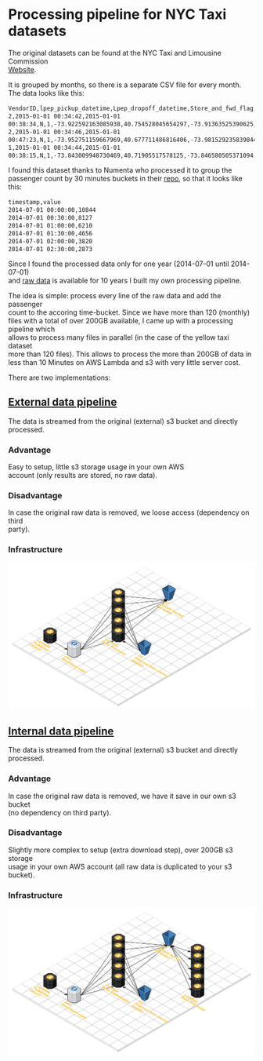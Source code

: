 # Processing pipeline for NYC Taxi datasets

The original datasets can be found at the NYC Taxi and Limousine Commission  
[Website](https://www1.nyc.gov/site/tlc/about/tlc-trip-record-data.page).

It is grouped by months, so there is a separate CSV file for every month.
The data looks like this:

```csv
VendorID,lpep_pickup_datetime,Lpep_dropoff_datetime,Store_and_fwd_flag,RateCodeID,Pickup_longitude,Pickup_latitude,Dropoff_longitude,Dropoff_latitude,Passenger_count,Trip_distance,Fare_amount,Extra,MTA_tax,Tip_amount,Tolls_amount,Ehail_fee,improvement_surcharge,Total_amount,Payment_type,Trip_type
2,2015-01-01 00:34:42,2015-01-01 00:38:34,N,1,-73.922592163085938,40.754528045654297,-73.91363525390625,40.765522003173828,1,.88,5,0.5,0.5,0,0,,0.3,6.3,2,1,,
2,2015-01-01 00:34:46,2015-01-01 00:47:23,N,1,-73.952751159667969,40.677711486816406,-73.981529235839844,40.658977508544922,1,3.08,12,0.5,0.5,0,0,,0.3,13.3,2,1,,
1,2015-01-01 00:34:44,2015-01-01 00:38:15,N,1,-73.843009948730469,40.71905517578125,-73.846580505371094,40.711566925048828,1,.90,5,0.5,0.5,1.8,0,,0,7.8,1,1,,
```

I found this dataset thanks to Numenta who processed it to group the  
passenger count by 30 minutes buckets in their [repo](https://github.com/numenta/NAB/blob/master/data/realKnownCause/nyc_taxi.csv), so that it looks like this:

```csv
timestamp,value
2014-07-01 00:00:00,10844
2014-07-01 00:30:00,8127
2014-07-01 01:00:00,6210
2014-07-01 01:30:00,4656
2014-07-01 02:00:00,3820
2014-07-01 02:30:00,2873
```

Since I found the processed data only for one year (2014-07-01 until 2014-07-01)  
and [raw data](https://www1.nyc.gov/site/tlc/about/tlc-trip-record-data.page) is available for 10 years I built my own processing pipeline.

The idea is simple: process every line of the raw data and add the passenger  
count to the accoring time-bucket. Since we have more than 120 (monthly) files
with a total of over 200GB available, I came up with a processing pipeline which  
allows to process many files in parallel (in the case of the yellow taxi dataset  
more than 120 files). This allows to process the more than 200GB of data in less
than 10 Minutes on AWS Lambda and s3 with very little server cost.

There are two implementations:

## [External data pipeline](./processor_external_data/README.md)

The data is streamed from the original (external) s3 bucket and directly  
processed.

### Advantage

Easy to setup, little s3 storage usage in your own AWS  
account (only results are stored, no raw data).

### Disadvantage

In case the original raw data is removed, we loose access (dependency on third  
party).

### Infrastructure

![Infrastructure](./processor_external_data/img/infrastructure_serverless_data_processing_external_data_scale.png)

## [Internal data pipeline](./processor_internal_data/README.md)

The data is streamed from the original (external) s3 bucket and directly  
processed.

### Advantage

In case the original raw data is removed, we have it save in our own s3 bucket  
(no dependency on third party).

### Disadvantage

Slightly more complex to setup (extra download step), over 200GB s3 storage  
usage in your own AWS account (all raw data is duplicated to your s3 bucket).

### Infrastructure

![Infrastructure](./processor_internal_data/img/infrastructure_serverless_data_processing_internal_data_scale.png)
